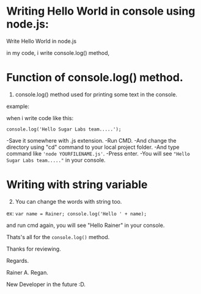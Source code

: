 # Writing Hello World in console using node.js:
Write Hello World in node.js

in my code, i write console.log() method,

# Function of console.log() method.

1. console.log() method used for printing some text in the console.

example:

when i write code like this:

`console.log('Hello Sugar Labs team.....');`

-Save it somewhere with .js extension.
-Run CMD.
-And change the directory using "cd" command to your local project folder.
-And type command like `'node YOURFILENAME.js'`.
-Press enter.
-You will see `"Hello Sugar Labs team....."` in your console.

# Writing with string variable

2. You can change the words with string too.

ex:
``
var name = Rainer;
console.log('Hello ' + name);
``

and run cmd again,
you will see "Hello Rainer" in your console.

Thats's all for the `console.log()` method.

Thanks for reviewing.

Regards.

Rainer A. Regan.

New Developer in the future :D.
